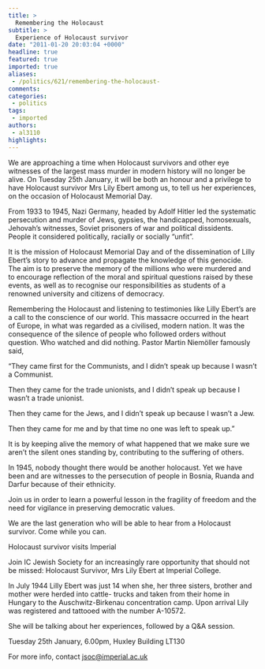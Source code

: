```yaml
---
title: >
  Remembering the Holocaust
subtitle: >
  Experience of Holocaust survivor
date: "2011-01-20 20:03:04 +0000"
headline: true
featured: true
imported: true
aliases:
 - /politics/621/remembering-the-holocaust-
comments:
categories:
 - politics
tags:
 - imported
authors:
 - al3110
highlights:
---
```


We are approaching a time when Holocaust survivors and other eye witnesses of the largest mass murder in modern history will no longer be alive. On Tuesday 25th January, it will be both an honour and a privilege to have Holocaust survivor Mrs Lily Ebert among us, to tell us her experiences, on the occasion of Holocaust Memorial Day.

From 1933 to 1945, Nazi Germany, headed by Adolf Hitler led the systematic persecution and murder of Jews, gypsies, the handicapped, homosexuals, Jehovah’s witnesses, Soviet prisoners of war and political dissidents. People it considered politically, racially or socially “unfit”.

It is the mission of Holocaust Memorial Day and of the dissemination of Lilly Ebert’s story to advance and propagate the knowledge of this genocide. The aim is to preserve the memory of the millions who were murdered and to encourage reflection of the moral and spiritual questions raised by these events, as well as to recognise our responsibilities as students of a renowned university and citizens of democracy.

Remembering the Holocaust and listening to testimonies like Lilly Ebert’s are a call to the conscience of our world. This massacre occurred in the heart of Europe, in what was regarded as a civilised, modern nation. It was the consequence of the silence of people who followed orders without question. Who watched and did nothing. Pastor Martin Niemöller famously said,

“They came first for the Communists, and I didn’t speak up because I wasn’t a Communist.

Then they came for the trade unionists, and I didn’t speak up because I wasn’t a trade unionist.

Then they came for the Jews, and I didn’t speak up because I wasn’t a Jew.

Then they came for me and by that time no one was left to speak up.”

It is by keeping alive the memory of what happened that we make sure we aren’t the silent ones standing by, contributing to the suffering of others.

In 1945, nobody thought there would be another holocaust. Yet we have been and are witnesses to the persecution of people in Bosnia, Ruanda and Darfur because of their ethnicity.

Join us in order to learn a powerful lesson in the fragility of freedom and the need for vigilance in preserving democratic values.

We are the last generation who will be able to hear from a Holocaust survivor. Come while you can.

Holocaust survivor visits Imperial

Join IC Jewish Society for an increasingly rare opportunity that should not be missed: Holocaust Survivor, Mrs Lily Ebert at Imperial College.

In July 1944 Lilly Ebert was just 14 when she, her three sisters, brother and mother were herded into cattle- trucks and taken from their home in Hungary to the Auschwitz-Birkenau concentration camp. Upon arrival Lily was registered and tattooed with the number A-10572.

She will be talking about her experiences, followed by a Q&A session.

Tuesday 25th January, 6.00pm, Huxley Building LT130

For more info, contact jsoc@imperial.ac.uk
